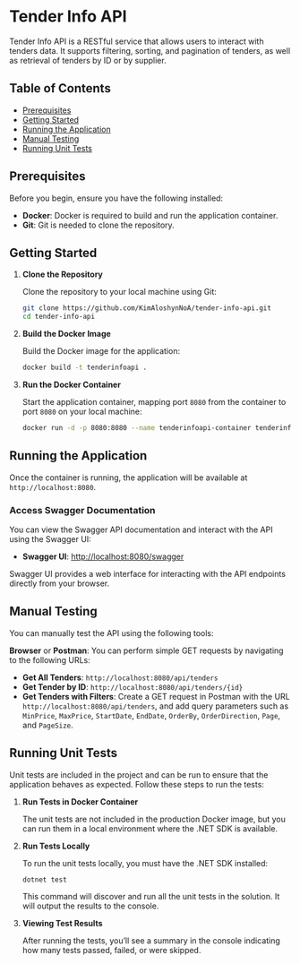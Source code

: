 
# Tender Info API

Tender Info API is a RESTful service that allows users to interact with tenders data. It supports filtering, sorting, and pagination of tenders, as well as retrieval of tenders by ID or by supplier.

## Table of Contents

- [Prerequisites](#prerequisites)
- [Getting Started](#getting-started)
- [Running the Application](#running-the-application)
- [Manual Testing](#manual-testing)
- [Running Unit Tests](#running-unit-tests)

## Prerequisites

Before you begin, ensure you have the following installed:

- **Docker**: Docker is required to build and run the application container.
- **Git**: Git is needed to clone the repository.

## Getting Started

1. **Clone the Repository**

   Clone the repository to your local machine using Git:

   ```bash
   git clone https://github.com/KimAloshynNoA/tender-info-api.git
   cd tender-info-api
   ```

2. **Build the Docker Image**

   Build the Docker image for the application:

   ```bash
   docker build -t tenderinfoapi .
   ```

3. **Run the Docker Container**

   Start the application container, mapping port `8080` from the container to port `8080` on your local machine:

   ```bash
   docker run -d -p 8080:8080 --name tenderinfoapi-container tenderinfoapi
   ```

## Running the Application

Once the container is running, the application will be available at `http://localhost:8080`.

### Access Swagger Documentation

You can view the Swagger API documentation and interact with the API using the Swagger UI:

- **Swagger UI**: [http://localhost:8080/swagger](http://localhost:8080/swagger)

Swagger UI provides a web interface for interacting with the API endpoints directly from your browser.

## Manual Testing

You can manually test the API using the following tools:

**Browser** or **Postman**: You can perform simple GET requests by navigating to the following URLs:
  - **Get All Tenders**: `http://localhost:8080/api/tenders`
  - **Get Tender by ID**: `http://localhost:8080/api/tenders/{id}`
  - **Get Tenders with Filters**: Create a GET request in Postman with the URL `http://localhost:8080/api/tenders`, and add query parameters such as `MinPrice`, `MaxPrice`, `StartDate`, `EndDate`, `OrderBy`, `OrderDirection`, `Page`, and `PageSize`.


## Running Unit Tests

Unit tests are included in the project and can be run to ensure that the application behaves as expected. Follow these steps to run the tests:

1. **Run Tests in Docker Container**

   The unit tests are not included in the production Docker image, but you can run them in a local environment where the .NET SDK is available.

2. **Run Tests Locally**

   To run the unit tests locally, you must have the .NET SDK installed:

   ```bash
   dotnet test
   ```

   This command will discover and run all the unit tests in the solution. It will output the results to the console.

3. **Viewing Test Results**

   After running the tests, you’ll see a summary in the console indicating how many tests passed, failed, or were skipped.
